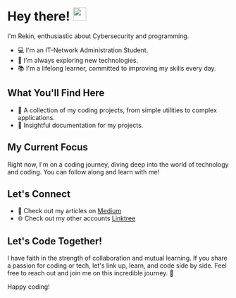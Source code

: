  <h1>
   Hey there!  <img src="https://media.giphy.com/media/hvRJCLFzcasrR4ia7z/giphy.gif" width="30px"/>
   </h1>
   
I'm Rekin, enthusiastic about Cybersecurity and programming.
- 💻 I'm an IT-Network Administration Student.
- 🔭 I'm always exploring new technologies.
- 📚 I'm a lifelong learner, committed to improving my skills every day.

## What You'll Find Here

- 🧠 A collection of my coding projects, from simple utilities to complex applications.
- 📖 Insightful documentation for my projects.

## My Current Focus

Right now, I'm on a coding journey, diving deep into the world of technology and coding. You can follow along and learn with me!

## Let's Connect

- 📖 Check out my articles on [Medium](https://medium.com/@0xRekin)
- 🌐 Check out my other accounts [Linktree](https://linktr.ee/0xRekin)

## Let's Code Together!

I have faith in the strength of collaboration and mutual learning. If you share a passion for coding or tech, let's link up, learn, and code side by side. Feel free to reach out and join me on this incredible journey. 🤝

Happy coding!
